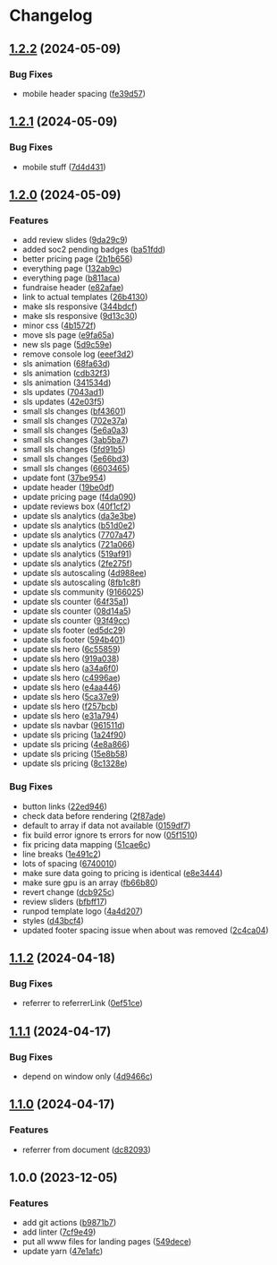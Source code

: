 # Changelog

## [1.2.2](https://github.com/runpod/landing-ui/compare/v1.2.1...v1.2.2) (2024-05-09)


### Bug Fixes

* mobile header spacing ([fe39d57](https://github.com/runpod/landing-ui/commit/fe39d57eccfe6385bd63e6b536b86d61a816000a))

## [1.2.1](https://github.com/runpod/landing-ui/compare/v1.2.0...v1.2.1) (2024-05-09)


### Bug Fixes

* mobile stuff ([7d4d431](https://github.com/runpod/landing-ui/commit/7d4d43138ff2da3b234a76a1173324e32f4a1216))

## [1.2.0](https://github.com/runpod/landing-ui/compare/v1.1.2...v1.2.0) (2024-05-09)


### Features

* add review slides ([9da29c9](https://github.com/runpod/landing-ui/commit/9da29c97b4fa5ad32756e550876f50ce47b3dd55))
* added soc2 pending badges ([ba51fdd](https://github.com/runpod/landing-ui/commit/ba51fdde1528f17c339acc819dd712110e3ba733))
* better pricing page ([2b1b656](https://github.com/runpod/landing-ui/commit/2b1b6561db5859321bc5943123de4303e10a3629))
* everything page ([132ab9c](https://github.com/runpod/landing-ui/commit/132ab9c73cf6178e0ad4e8acc0279a2e2bbb02f8))
* everything page ([b811aca](https://github.com/runpod/landing-ui/commit/b811aca63de7aa4e099198fe7eddf34f88793d6d))
* fundraise header ([e82afae](https://github.com/runpod/landing-ui/commit/e82afae75b2c5eff4f1f97a53ce3b0c98f10d43f))
* link to actual templates ([26b4130](https://github.com/runpod/landing-ui/commit/26b4130a252585140503abfbd8a478a42de9cbbd))
* make sls responsive ([344bdcf](https://github.com/runpod/landing-ui/commit/344bdcf0d7dd2911c7a893d3ac9e5b0108e52163))
* make sls responsive ([9d13c30](https://github.com/runpod/landing-ui/commit/9d13c30b04cfd05920af0b16015f3d34186a0d9e))
* minor css ([4b1572f](https://github.com/runpod/landing-ui/commit/4b1572f96ca1fd20629e92f4f2d44704319381ee))
* move sls page ([e9fa65a](https://github.com/runpod/landing-ui/commit/e9fa65a0a10a76c9931f77589abe51f23268a955))
* new sls page ([5d9c59e](https://github.com/runpod/landing-ui/commit/5d9c59e1e11005f254029db1f4fe3fa82858d9b1))
* remove console log ([eeef3d2](https://github.com/runpod/landing-ui/commit/eeef3d28642cce80ae873930e6a32c5aafe38354))
* sls animation ([68fa63d](https://github.com/runpod/landing-ui/commit/68fa63d2be6406a1cb5698a46cf833ac6b14c7f8))
* sls animation ([cdb32f3](https://github.com/runpod/landing-ui/commit/cdb32f35829aac1a657bfb93e43b9f3f2d523c1c))
* sls animation ([341534d](https://github.com/runpod/landing-ui/commit/341534d3ad9e26e1e5101335d97dd5f2f96c1f1e))
* sls updates ([7043ad1](https://github.com/runpod/landing-ui/commit/7043ad1377d065e66d3981205aecb0b9a9afae13))
* sls updates ([42e03f5](https://github.com/runpod/landing-ui/commit/42e03f5c4f78f72beac8e2b1af87f067a4acab07))
* small sls changes ([bf43601](https://github.com/runpod/landing-ui/commit/bf436018caed31c68f5a04fcdcba49eb6f2e7b91))
* small sls changes ([702e37a](https://github.com/runpod/landing-ui/commit/702e37add5c879fe47d80031673aa2505369c2b7))
* small sls changes ([5e6a0a3](https://github.com/runpod/landing-ui/commit/5e6a0a3eeb91c9ed60c66a0bcc9c59e916c5093c))
* small sls changes ([3ab5ba7](https://github.com/runpod/landing-ui/commit/3ab5ba7378c45fbc4adb0b1aae6561aea76b4b5b))
* small sls changes ([5fd91b5](https://github.com/runpod/landing-ui/commit/5fd91b5308b9d501d9923f81b6a6a0c7d02d0b26))
* small sls changes ([5e66bd3](https://github.com/runpod/landing-ui/commit/5e66bd359dce1c0eaac66d9bfef375bc63144f77))
* small sls changes ([6603465](https://github.com/runpod/landing-ui/commit/66034655b2e548c62b3bf1f9075e4a44ca653626))
* update font ([37be954](https://github.com/runpod/landing-ui/commit/37be9542d2403be03b102b4b08084f1ac7e2aeb7))
* update header ([19be0df](https://github.com/runpod/landing-ui/commit/19be0df5981d6f87959730b5ef89b78bae9f3f62))
* update pricing page ([f4da090](https://github.com/runpod/landing-ui/commit/f4da09089000b0f7f46cabb7c1214a775d566c7d))
* update reviews box ([40f1cf2](https://github.com/runpod/landing-ui/commit/40f1cf2cbe2aa73048bbcd48e7e4c87bfbb06f18))
* update sls analytics ([da3e3be](https://github.com/runpod/landing-ui/commit/da3e3be6588f52f605ee21e7ce70dd2aa9903bcc))
* update sls analytics ([b51d0e2](https://github.com/runpod/landing-ui/commit/b51d0e26341902b816dad70972a3903f1a0712dc))
* update sls analytics ([7707a47](https://github.com/runpod/landing-ui/commit/7707a47c29a900dac915f649837296616390f69c))
* update sls analytics ([721a066](https://github.com/runpod/landing-ui/commit/721a0660e76af4b920c50e00740b6f1057586cde))
* update sls analytics ([519af91](https://github.com/runpod/landing-ui/commit/519af91dfb0d146d327403a3d50cee79a7a8aa52))
* update sls analytics ([2fe275f](https://github.com/runpod/landing-ui/commit/2fe275fa3926976bf9baa8082887105ac91bb857))
* update sls autoscaling ([4d988ee](https://github.com/runpod/landing-ui/commit/4d988eee1751f835b6a84bcdc865f599586a60b6))
* update sls autoscaling ([8fb1c8f](https://github.com/runpod/landing-ui/commit/8fb1c8f1ac4149978c1cafa51f4d2fc7dad391dd))
* update sls community ([9166025](https://github.com/runpod/landing-ui/commit/9166025135bd12c5a2575f1b4fd7bade0a7dc099))
* update sls counter ([64f35a1](https://github.com/runpod/landing-ui/commit/64f35a16190790b65793fee65e6ac58ad943eaee))
* update sls counter ([08d14a5](https://github.com/runpod/landing-ui/commit/08d14a597f91afb7ad644c64daf18e90c5816f90))
* update sls counter ([93f49cc](https://github.com/runpod/landing-ui/commit/93f49cc882fcf48e579c27cefaa4833b0a6cf526))
* update sls footer ([ed5dc29](https://github.com/runpod/landing-ui/commit/ed5dc29088f6f7c8d2e8141f2151a62c1fbb91b6))
* update sls footer ([594b401](https://github.com/runpod/landing-ui/commit/594b4010f3f1670afcb9ccbd411db8d7210fa1f8))
* update sls hero ([6c55859](https://github.com/runpod/landing-ui/commit/6c558592547ffd122fab9d122b702c15bbd6b1a9))
* update sls hero ([919a038](https://github.com/runpod/landing-ui/commit/919a0384c137bb727e0e9eb8052ffb6eefdb8a56))
* update sls hero ([a34a6f0](https://github.com/runpod/landing-ui/commit/a34a6f0e97aa0bab1a0bc0ca3b6e2b7eec031578))
* update sls hero ([c4996ae](https://github.com/runpod/landing-ui/commit/c4996aeba0ba3e6bfcbe2e887b47b6ea0b08b290))
* update sls hero ([e4aa446](https://github.com/runpod/landing-ui/commit/e4aa446cd9587901ef5e72a951a68bda45bb50bf))
* update sls hero ([5ca37e9](https://github.com/runpod/landing-ui/commit/5ca37e9a0c8f26a1d3916c52f3f85de3593e0a58))
* update sls hero ([f257bcb](https://github.com/runpod/landing-ui/commit/f257bcb8ddd8c027cb97984923c71c55b539859e))
* update sls hero ([e31a794](https://github.com/runpod/landing-ui/commit/e31a794e25ea20e6a71523db452beaa4f4101a09))
* update sls navbar ([961511d](https://github.com/runpod/landing-ui/commit/961511d4d348002d7d23f8bf3e414c40738e31cb))
* update sls pricing ([1a24f90](https://github.com/runpod/landing-ui/commit/1a24f905be2a044e5a3c4238d47ac0a1f1d7715e))
* update sls pricing ([4e8a866](https://github.com/runpod/landing-ui/commit/4e8a866459c1601132e3ec62eed7c7c5e5fd03fc))
* update sls pricing ([15e8b58](https://github.com/runpod/landing-ui/commit/15e8b5819e9891d2ce871a85847599db0ca1e1e8))
* update sls pricing ([8c1328e](https://github.com/runpod/landing-ui/commit/8c1328e578db8210d3d0c978f016b210cf723d62))


### Bug Fixes

* button links ([22ed946](https://github.com/runpod/landing-ui/commit/22ed9461d40e9cabca5cf7f9cce0113ec8e06d52))
* check data before rendering ([2f87ade](https://github.com/runpod/landing-ui/commit/2f87adea33529d8c182f92e83dec024685d78b1c))
* default to array if data not available ([0159df7](https://github.com/runpod/landing-ui/commit/0159df7c0856f741da99d62144e64888fc7fa997))
* fix build error ignore ts errors for now ([05f1510](https://github.com/runpod/landing-ui/commit/05f15101c920f53c536e4e28780a9095d2fac738))
* fix pricing data mapping ([51cae6c](https://github.com/runpod/landing-ui/commit/51cae6c3ecf9e0427f82aafba3b8245cb8717160))
* line breaks ([1e491c2](https://github.com/runpod/landing-ui/commit/1e491c2796f5752c39b0e4059f674f75e0dda9c6))
* lots of spacing ([6740010](https://github.com/runpod/landing-ui/commit/67400105412237519e85e4a889b92f390062aa20))
* make sure data going to pricing is identical ([e8e3444](https://github.com/runpod/landing-ui/commit/e8e3444a68338813ce5257219d57a73f51315a62))
* make sure gpu is an array ([fb66b80](https://github.com/runpod/landing-ui/commit/fb66b80f3e0f486fb369a5d0940d9bc7d5cac6fe))
* revert change ([dcb925c](https://github.com/runpod/landing-ui/commit/dcb925c080ea8c3f8c1ebb00dfb6c79299134afa))
* review sliders ([bfbff17](https://github.com/runpod/landing-ui/commit/bfbff17e67cb1808bb6ea28c56c2b175b8d77200))
* runpod template logo ([4a4d207](https://github.com/runpod/landing-ui/commit/4a4d20736ea9003a0e947dbb5b489ab4944f1ec4))
* styles ([d43bcf4](https://github.com/runpod/landing-ui/commit/d43bcf44d00aa307cce97ee398e95b783426bddc))
* updated footer spacing issue when about was removed ([2c4ca04](https://github.com/runpod/landing-ui/commit/2c4ca04c66e8b72e3edcbb4cafa480f00504fc52))

## [1.1.2](https://github.com/runpod/landing-ui/compare/v1.1.1...v1.1.2) (2024-04-18)


### Bug Fixes

* referrer to referrerLink ([0ef51ce](https://github.com/runpod/landing-ui/commit/0ef51ce71f797b11226373c85ec2c5b40bfb86a9))

## [1.1.1](https://github.com/runpod/landing-ui/compare/v1.1.0...v1.1.1) (2024-04-17)


### Bug Fixes

* depend on window only ([4d9466c](https://github.com/runpod/landing-ui/commit/4d9466caa7654f68dc12ade43e23cc23758c3c7e))

## [1.1.0](https://github.com/runpod/landing-ui/compare/v1.0.0...v1.1.0) (2024-04-17)


### Features

* referrer from document ([dc82093](https://github.com/runpod/landing-ui/commit/dc8209307d88eac1df967eae0b8ed0a4c613abc0))

## 1.0.0 (2023-12-05)


### Features

* add git actions ([b9871b7](https://github.com/runpod/landing-ui/commit/b9871b7141b40c85eeee64e76dc4b8166279f652))
* add linter ([7cf9e49](https://github.com/runpod/landing-ui/commit/7cf9e49b87d0320da174d9391a3c44379aa3f880))
* put all www files for landing pages ([549dece](https://github.com/runpod/landing-ui/commit/549dece63f0eb10becaaed8d21c1072cd78cc3d0))
* update yarn ([47e1afc](https://github.com/runpod/landing-ui/commit/47e1afc7487314c08df70bd7dce35e10c8434763))
